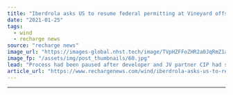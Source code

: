 ```yaml
---
title: "Iberdrola asks US to resume federal permitting at Vineyard offshore wind project"
date: "2021-01-25"
tags: 
  - wind
  - recharge news
source: "recharge news"
image_url: "https://images-global.nhst.tech/image/TVpHZFFoZHR2a0JqRmZ1aW5mbEx1WWZPalpMdTd1MjVELy9jV1JHZVI5dz0=/nhst/binary/af3c5bb5b251961ccbb897e6daeabdf7"
image_fp: "/assets/img/post_thumbnails/60.jpg"
lead: "Process had been paused after developer and JV partner CIP had swapped MHI Vestas for GE turbines at 800MW project"
article_url: "https://www.rechargenews.com/wind/iberdrola-asks-us-to-resume-federal-permitting-at-vineyard-offshore-wind-project/2-1-950852"
---
```


---
